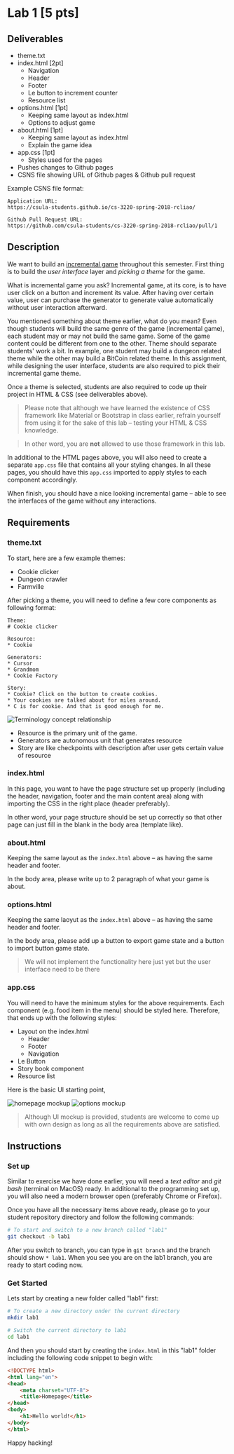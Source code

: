 # Lab 1 [5 pts]

## Deliverables

* theme.txt
* index.html [2pt]
    * Navigation
    * Header
    * Footer
    * Le button to increment counter
    * Resource list
* options.html [1pt]
    * Keeping same layout as index.html
    * Options to adjust game
* about.html [1pt]
    * Keeping same layout as index.html
    * Explain the game idea
* app.css [1pt]
    * Styles used for the pages
* Pushes changes to Github pages
* CSNS file showing URL of Github pages & Github pull request

Example CSNS file format:

```
Application URL:
https://csula-students.github.io/cs-3220-spring-2018-rcliao/

Github Pull Request URL:
https://github.com/csula-students/cs-3220-spring-2018-rcliao/pull/1
```

## Description

We want to build an [incremental game][1] throughout this semester. First thing
is to build the *user interface* layer and *picking a theme* for the game.

What is incremental game you ask? Incremental game, at its core, is to have user
click on a button and increment its value. After having over certain value, user
can purchase the generator to generate value automatically without user interaction
afterward.

You mentioned something about theme earlier, what do you mean? Even though students
will build the same genre of the game (incremental game), each student may or may
not build the same game. Some of the game content could be different from one to
the other. Theme should separate students' work a bit. In example, one student
may build a dungeon related theme while the other may build a BitCoin related
theme. In this assignment, while designing the user interface, students are also
required to pick their incremental game theme.

Once a theme is selected, students are also required to code up their project
in HTML & CSS (see deliverables above).

> Please note that although we have learned the existence of CSS framework 
like Material or Bootstrap in class earlier, refrain yourself from using it for
the sake of this lab – testing your HTML & CSS knowledge.

> In other word, you are **not** allowed to use those framework in this lab.

In additional to the HTML pages above, you will also need to create a separate
`app.css` file that contains all your styling changes. In all these pages, you
should have this `app.css` imported to apply styles to each component accordingly.

When finish, you should have a nice looking incremental game – able to see the
interfaces of the game without any interactions.

## Requirements

### theme.txt

To start, here are a few example themes:

* Cookie clicker
* Dungeon crawler
* Farmville

After picking a theme, you will need to define a few core components as following
format:

```
Theme:
# Cookie clicker

Resource:
* Cookie

Generators:
* Cursor
* Grandmom
* Cookie Factory

Story:
* Cookie? Click on the button to create cookies.
* Your cookies are talked about for miles around.
* C is for cookie. And that is good enough for me.
```

![Terminology concept relationship](../imgs/project/concept.png)

* Resource is the primary unit of the game.
* Generators are autonomous unit that generates resource
* Story are like checkpoints with description after user gets certain value of resource



### index.html

In this page, you want to have the page structure set up properly (including the
header, navigation, footer and the main content area) along with importing the
CSS in the right place (header preferably).

In other word, your page structure should be set up correctly so that other
page can just fill in the blank in the body area (template like).

### about.html

Keeping the same layout as the `index.html` above – as having the same header and
footer.

In the body area, please write up to 2 paragraph of what your game is about.

### options.html

Keeping the same laoyut as the `index.html` above – as having the same header
and footer.

In the body area, please add up a button to export game state and a button to
import button game state.

> We will not implement the functionality here just yet but the user interface
> need to be there

### app.css

You will need to have the minimum styles for the above requirements. Each
component (e.g. food item in the menu) should be styled here. Therefore, that
ends up with the following styles:

* Layout on the index.html
	* Header
	* Footer
	* Navigation
* Le Button
* Story book component
* Resource list

Here is the basic UI starting point,

![homepage mockup](../imgs/project/home.png)
![options mockup](../imgs/project/options.png)

> Although UI mockup is provided, students are welcome to come up with own
design as long as all the requirements above are satisfied.

## Instructions

### Set up

Similar to exercise we have done earlier, you will need a *text editor* and *git
bash* (terminal on MacOS) ready. In additional to the programming set up, you
will also need a modern browser open (preferably Chrome or Firefox).

Once you have all the necessary items above ready, please go to your student
repository directory and follow the following commands:

```sh
# To start and switch to a new branch called "lab1"
git checkout -b lab1
```

After you switch to branch, you can type in `git branch` and the branch should
show `* lab1`. When you see you are on the lab1 branch, you are ready to start
coding now.

### Get Started

Lets start by creating a new folder called "lab1" first:

```sh
# To create a new directory under the current directory
mkdir lab1

# Switch the current directory to lab1
cd lab1
```

And then you should start by creating the `index.html` in this "lab1" folder
including the following code snippet to begin with:


```html
<!DOCTYPE html>
<html lang="en">
<head>
	<meta charset="UTF-8">
	<title>Homepage</title>
</head>
<body>
	<h1>Hello world!</h1>
</body>
</html>
```

Happy hacking!

[1]: https://en.wikipedia.org/wiki/Incremental_game
